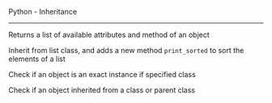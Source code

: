 Python - Inheritance


---


Returns a list of available attributes and method of an object


Inherit from list class, and adds a new method ``print_sorted`` to sort the elements of a list


Check if an object is an exact instance if specified class


Check if an object inherited from a class or parent class


